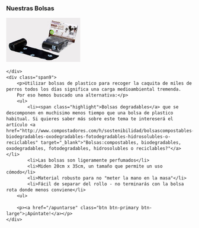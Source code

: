 ### Nuestras Bolsas

<div class="row-fluid">
    <div class="span3">
        <a href="/images/bolsas.jpg" rel="shadowbox[bolsas]"><img class="img-polaroid" src="/images/bolsas_small.jpg" alt="Quita la caquita - Las bolsas" /></a>

    </div>
    <div class="span9">
        <p>Utilizar bolsas de plastico para recoger la caquita de miles de perros todos los días significa una carga medioambiental tremenda.
        Por eso hemos buscado una alternativa:</p>
        <ul>
            <li><span class="highlight">Bolsas degradables</a> que se descomponen en muchisimo menos tiempo que una bolsa de plastico habitual. Si quieres saber más sobre este tema te intereserá el artículo <a href="http://www.compostadores.com/h/sostenibilidad/bolsascompostables-biodegradables-oxodegradables-fotodegradables-hidrosolubles-o-reciclables" target="_blank">"Bolsas:compostables, biodegradables, oxodegradables, fotodegradables, hidrosolubles o reciclables?"</a></li>
            <li>Las bolsas son ligeramente perfumados</li>
            <li>Miden 20cm x 35cm, un tamaño que permite un uso cómodo</li>
            <li>Material robusto para no "meter la mano en la masa"</li>
            <li>Fácil de separar del rollo - no terminarás con la bolsa rota donde menos conviene</li>
        <ul>

        <p><a href="/apuntarse" class="btn btn-primary btn-large">¡Apúntate!</a></p>
    </div>
</div>


[title: Nuestras Bolsas]: /
[menu: Nuestras Bolsas]: /
[menu-locgroup: footer1]: /
[order: 20]: /

